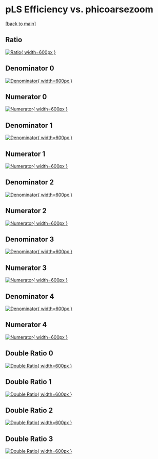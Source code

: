 # pLS Efficiency vs. phicoarsezoom

[[back to main](./)]



## Ratio

[![Ratio](../mtv/var/pLS_base_13_-1_eff_phicoarsezoom.png){ width=600px }](../mtv/var/pLS_base_13_-1_eff_phicoarsezoom.pdf)

## Denominator 0

[![Denominator](../mtv/den/pLS_base_13_-1_eff_phicoarsezoom_den0.png){ width=600px }](../mtv/den/pLS_base_13_-1_eff_phicoarsezoom_den0.pdf)

## Numerator 0

[![Numerator](../mtv/num/pLS_base_13_-1_eff_phicoarsezoom_num0.png){ width=600px }](../mtv/num/pLS_base_13_-1_eff_phicoarsezoom_num0.pdf)

## Denominator 1

[![Denominator](../mtv/den/pLS_base_13_-1_eff_phicoarsezoom_den1.png){ width=600px }](../mtv/den/pLS_base_13_-1_eff_phicoarsezoom_den1.pdf)

## Numerator 1

[![Numerator](../mtv/num/pLS_base_13_-1_eff_phicoarsezoom_num1.png){ width=600px }](../mtv/num/pLS_base_13_-1_eff_phicoarsezoom_num1.pdf)

## Denominator 2

[![Denominator](../mtv/den/pLS_base_13_-1_eff_phicoarsezoom_den2.png){ width=600px }](../mtv/den/pLS_base_13_-1_eff_phicoarsezoom_den2.pdf)

## Numerator 2

[![Numerator](../mtv/num/pLS_base_13_-1_eff_phicoarsezoom_num2.png){ width=600px }](../mtv/num/pLS_base_13_-1_eff_phicoarsezoom_num2.pdf)

## Denominator 3

[![Denominator](../mtv/den/pLS_base_13_-1_eff_phicoarsezoom_den3.png){ width=600px }](../mtv/den/pLS_base_13_-1_eff_phicoarsezoom_den3.pdf)

## Numerator 3

[![Numerator](../mtv/num/pLS_base_13_-1_eff_phicoarsezoom_num3.png){ width=600px }](../mtv/num/pLS_base_13_-1_eff_phicoarsezoom_num3.pdf)

## Denominator 4

[![Denominator](../mtv/den/pLS_base_13_-1_eff_phicoarsezoom_den4.png){ width=600px }](../mtv/den/pLS_base_13_-1_eff_phicoarsezoom_den4.pdf)

## Numerator 4

[![Numerator](../mtv/num/pLS_base_13_-1_eff_phicoarsezoom_num4.png){ width=600px }](../mtv/num/pLS_base_13_-1_eff_phicoarsezoom_num4.pdf)

## Double Ratio 0

[![Double Ratio](../mtv/ratio/pLS_base_13_-1_eff_phicoarsezoom_ratio0.png){ width=600px }](../mtv/ratio/pLS_base_13_-1_eff_phicoarsezoom_ratio0.pdf)

## Double Ratio 1

[![Double Ratio](../mtv/ratio/pLS_base_13_-1_eff_phicoarsezoom_ratio1.png){ width=600px }](../mtv/ratio/pLS_base_13_-1_eff_phicoarsezoom_ratio1.pdf)

## Double Ratio 2

[![Double Ratio](../mtv/ratio/pLS_base_13_-1_eff_phicoarsezoom_ratio2.png){ width=600px }](../mtv/ratio/pLS_base_13_-1_eff_phicoarsezoom_ratio2.pdf)

## Double Ratio 3

[![Double Ratio](../mtv/ratio/pLS_base_13_-1_eff_phicoarsezoom_ratio3.png){ width=600px }](../mtv/ratio/pLS_base_13_-1_eff_phicoarsezoom_ratio3.pdf)

